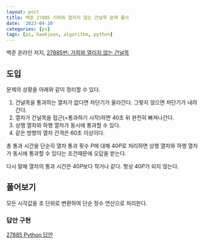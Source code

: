 ```yaml
---
layout: post
title: 백준 27885 가희와 열리지 않는 건널목 문제 풀이
date: '2023-04-10'
categories: [ps]
tags: [ps, baekjoon, algorithm, python]
---
```


백준 온라인 저지, [27885번: 가희와 열리지 않는 건널목](https://www.acmicpc.net/problem/27885)

## 도입

문제의 상황을 아래와 같이 정리할 수 있다.

1. 건널목을 통과하는 열차가 없다면 차단기가 올라간다. 그렇지 않으면 차단기가 내려간다.
2. 열차가 건널목을 접근(=통과하기 시작)하면 40초 뒤 완전히 빠져나간다.
3. 상행 열차와 하행 열차가 동시에 통과할 수 있다.
4. 같은 방향의 열차 간격은 60초 이상이다.

총 통과 시간을 단순히 열차 통과 횟수 $P$에 대해 $40P$로 처리하면 상행 열차와 하행 열차가 동시에 통과할 수 있다는 조건때문에 오답을 받는다.

다시 말해 열차의 통과 시간은 $40P$보다 작거나 같다. 항상 $40P$가 되지 않는다.

## 풀어보기

모든 시각값을 초 단위로 변환하여 단순 정수 연산으로 처리한다.

### 답안 구현

[27885 Python 답안](https://github.com/ShapeLayer/training/blob/main/tasks/online_judge/baekjoon/python/27885.py)
